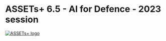 # ASSETs+ 6.5 - AI for Defence - 2023 session

[![ASSETs+ logo](https://assets-plus.eu/wp-content/uploads/2022/04/web-200_100.png)](https://assets-plus.eu/)
